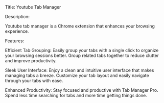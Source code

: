 Title: Youtube Tab Manager

Description:

Youtube tab manager is a Chrome extension that enhances your browsing experience.

Features:

Efficient Tab Grouping: Easily group your tabs with a single click to organize your browsing sessions better. Group related tabs together to reduce clutter and improve productivity.

Sleek User Interface: Enjoy a clean and intuitive user interface that makes managing tabs a breeze. Customize your tab layout and easily navigate through your tabs with ease.

Enhanced Productivity: Stay focused and productive with Tab Manager Pro. Spend less time searching for tabs and more time getting things done.